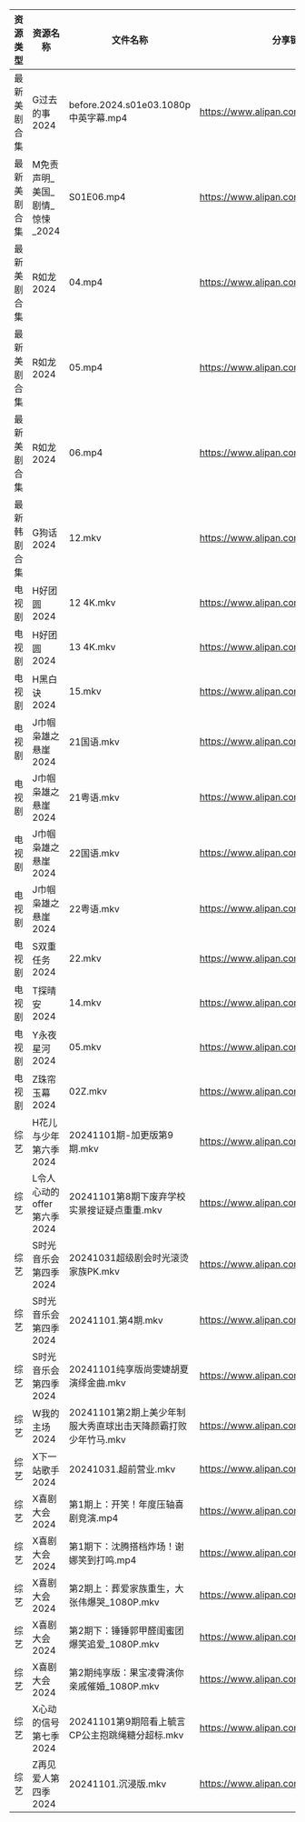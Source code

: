 | 资源类型   | 资源名称                | 文件名称                                  | 分享链接                                 | 更新时间                |
| ------ | ------------------- | ------------------------------------- | ------------------------------------ | ------------------- |
| 最新美剧合集 | G过去的事2024           | before.2024.s01e03.1080p中英字幕.mp4      | https://www.alipan.com/s/bz2KqfLQeN3 | 2024-11-01 14:05:32 |
| 最新美剧合集 | M免责声明_美国_剧情_惊悚_2024 | S01E06.mp4                            | https://www.alipan.com/s/PZnzRpSK4Jw | 2024-11-01 14:06:14 |
| 最新美剧合集 | R如龙2024             | 04.mp4                                | https://www.alipan.com/s/WcvNGR51Y9e | 2024-11-01 08:06:21 |
| 最新美剧合集 | R如龙2024             | 05.mp4                                | https://www.alipan.com/s/WcvNGR51Y9e | 2024-11-01 08:06:21 |
| 最新美剧合集 | R如龙2024             | 06.mp4                                | https://www.alipan.com/s/WcvNGR51Y9e | 2024-11-01 08:06:20 |
| 最新韩剧合集 | G狗话2024             | 12.mkv                                | https://www.alipan.com/s/h4QPAffesJn | 2024-11-01 00:05:24 |
| 电视剧    | H好团圆2024            | 12 4K.mkv                             | https://www.alipan.com/s/d2bHdxmufLL | 2024-11-01 00:05:30 |
| 电视剧    | H好团圆2024            | 13 4K.mkv                             | https://www.alipan.com/s/d2bHdxmufLL | 2024-11-01 00:05:29 |
| 电视剧    | H黑白诀2024            | 15.mkv                                | https://www.alipan.com/s/6z8TkkXMQkW | 2024-11-01 14:05:39 |
| 电视剧    | J巾帼枭雄之悬崖2024        | 21国语.mkv                              | https://www.alipan.com/s/nahMqtBkCts | 2024-11-01 14:05:47 |
| 电视剧    | J巾帼枭雄之悬崖2024        | 21粤语.mkv                              | https://www.alipan.com/s/nahMqtBkCts | 2024-11-01 14:05:47 |
| 电视剧    | J巾帼枭雄之悬崖2024        | 22国语.mkv                              | https://www.alipan.com/s/nahMqtBkCts | 2024-11-01 14:05:47 |
| 电视剧    | J巾帼枭雄之悬崖2024        | 22粤语.mkv                              | https://www.alipan.com/s/nahMqtBkCts | 2024-11-01 14:05:46 |
| 电视剧    | S双重任务2024           | 22.mkv                                | https://www.alipan.com/s/GzKTXmV4HxL | 2024-11-01 19:06:22 |
| 电视剧    | T探晴安2024            | 14.mkv                                | https://www.alipan.com/s/BScPfWednTi | 2024-11-01 14:06:47 |
| 电视剧    | Y永夜星河2024           | 05.mkv                                | https://www.alipan.com/s/smoHxmfPoR7 | 2024-11-01 14:06:59 |
| 电视剧    | Z珠帘玉幕2024           | 02Z.mkv                               | https://www.alipan.com/s/9Taskj8gkML | 2024-11-01 14:07:08 |
| 综艺     | H花儿与少年第六季2024       | 20241101期-加更版第9期.mkv                  | https://www.alipan.com/s/etrBePtYsJ7 | 2024-11-01 16:09:42 |
| 综艺     | L令人心动的offer第六季2024  | 20241101第8期下废弃学校实景搜证疑点重重.mkv          | https://www.alipan.com/s/wF4mBRf7vAS | 2024-11-01 16:09:49 |
| 综艺     | S时光音乐会第四季2024       | 20241031超级剧会时光滚烫家族PK.mkv              | https://www.alipan.com/s/JiNiXNR4dny | 2024-11-01 14:08:01 |
| 综艺     | S时光音乐会第四季2024       | 20241101.第4期.mkv                      | https://www.alipan.com/s/JiNiXNR4dny | 2024-11-01 16:10:24 |
| 综艺     | S时光音乐会第四季2024       | 20241101纯享版尚雯婕胡夏演绎金曲.mkv              | https://www.alipan.com/s/JiNiXNR4dny | 2024-11-01 16:10:23 |
| 综艺     | W我的主场2024           | 20241101第2期上美少年制服大秀直球出击天降颜霸打败少年竹马.mkv | https://www.alipan.com/s/KLxaNppeykr | 2024-11-01 16:10:49 |
| 综艺     | X下一站歌手2024          | 20241031.超前营业.mkv                     | https://www.alipan.com/s/eBKzWFKqm82 | 2024-11-01 14:08:37 |
| 综艺     | X喜剧大会2024           | 第1期上：开笑！年度压轴喜剧竞演.mp4                  | https://www.alipan.com/s/8jUhk6MYVuh | 2024-11-01 14:08:04 |
| 综艺     | X喜剧大会2024           | 第1期下：沈腾搭档炸场！谢娜笑到打鸣.mp4                | https://www.alipan.com/s/8jUhk6MYVuh | 2024-11-01 14:08:04 |
| 综艺     | X喜剧大会2024           | 第2期上：葬爱家族重生，大张伟爆哭_1080P.mkv           | https://www.alipan.com/s/8jUhk6MYVuh | 2024-11-01 16:11:00 |
| 综艺     | X喜剧大会2024           | 第2期下：锤锤郭甲醛闺蜜团爆笑追爱_1080P.mkv           | https://www.alipan.com/s/8jUhk6MYVuh | 2024-11-01 16:11:00 |
| 综艺     | X喜剧大会2024           | 第2期纯享版：果宝凌霄演你亲戚催婚_1080P.mkv           | https://www.alipan.com/s/8jUhk6MYVuh | 2024-11-01 16:11:00 |
| 综艺     | X心动的信号第七季2024       | 20241101第9期陪看上毓言CP公主抱跳绳糖分超标.mkv       | https://www.alipan.com/s/wQqfQxMS8Sx | 2024-11-01 16:11:03 |
| 综艺     | Z再见爱人第四季2024        | 20241101.沉浸版.mkv                      | https://www.alipan.com/s/js8zJ9enmDc | 2024-11-01 16:11:18 |

